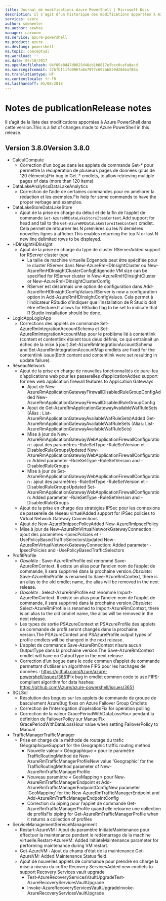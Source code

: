 ```yaml
---
title: Journal de modifications Azure PowerShell | Microsoft Docs
description: Il s’agit d’un historique des modifications apportées à Azure PowerShell dans la dernière version.
services: azure
author: sdwheeler
ms.author: sewhee
manager: carmonm
ms.service: azure-powershell
ms.product: azure
ms.devlang: powershell
ms.topic: conceptual
ms.workload: ''
ms.date: 05/18/2017
ms.openlocfilehash: 04f89e8d47d0825d46cb1b8817efbcc0cafa0acd
ms.sourcegitcommit: 37bfbf11fd0967a8e7977c692ab829d286baf88a
ms.translationtype: HT
ms.contentlocale: fr-FR
ms.lasthandoff: 05/08/2018
---
```

# <a name="release-notes"></a><span data-ttu-id="b45fe-103">Notes de publication</span><span class="sxs-lookup"><span data-stu-id="b45fe-103">Release notes</span></span>

<span data-ttu-id="b45fe-104">Il s’agit de la liste des modifications apportées à Azure PowerShell dans cette version.</span><span class="sxs-lookup"><span data-stu-id="b45fe-104">This is a list of changes made to Azure PowerShell in this release.</span></span>

## <a name="version-380"></a><span data-ttu-id="b45fe-105">Version 3.8.0</span><span class="sxs-lookup"><span data-stu-id="b45fe-105">Version 3.8.0</span></span>
* <span data-ttu-id="b45fe-106">Calcul</span><span class="sxs-lookup"><span data-stu-id="b45fe-106">Compute</span></span>
  - <span data-ttu-id="b45fe-107">Correction d’un bogue dans les applets de commande Get-\* pour permettre la récupération de plusieurs pages de données (plus de 120 éléments)</span><span class="sxs-lookup"><span data-stu-id="b45fe-107">Fix bug in Get-\* cmdlets, to allow retrieving multiple pages of data (more than 120 items)</span></span>
* <span data-ttu-id="b45fe-108">DataLakeAnalytics</span><span class="sxs-lookup"><span data-stu-id="b45fe-108">DataLakeAnalytics</span></span>
  - <span data-ttu-id="b45fe-109">Correction de l’aide de certaines commandes pour en améliorer la rédaction et les exemples.</span><span class="sxs-lookup"><span data-stu-id="b45fe-109">Fix help for some commands to have the proper verbage and examples.</span></span>
* <span data-ttu-id="b45fe-110">DataLakeStore</span><span class="sxs-lookup"><span data-stu-id="b45fe-110">DataLakeStore</span></span>
  - <span data-ttu-id="b45fe-111">Ajout de la prise en charge du début et de la fin de l’applet de commande `Get-AzureRMDataLakeStoreItemContent`.</span><span class="sxs-lookup"><span data-stu-id="b45fe-111">Add support for head and tail to the `Get-AzureRMDataLakeStoreItemContent` cmdlet.</span></span> <span data-ttu-id="b45fe-112">Cela permet de retourner les N premières ou les N dernières nouvelles lignes à afficher.</span><span class="sxs-lookup"><span data-stu-id="b45fe-112">This enables returning the top N or last N new line delimited rows to be displayed.</span></span>
* <span data-ttu-id="b45fe-113">HDInsight</span><span class="sxs-lookup"><span data-stu-id="b45fe-113">HDInsight</span></span>
  - <span data-ttu-id="b45fe-114">Ajout de la prise en charge du type de cluster RServer</span><span class="sxs-lookup"><span data-stu-id="b45fe-114">Added support for RServer cluster type</span></span>
    + <span data-ttu-id="b45fe-115">La taille de machine virtuelle Edgenode peut être spécifiée pour le cluster RServer dans New-AzureRmHDInsightCluster ou New-AzureRmHDInsightClusterConfig</span><span class="sxs-lookup"><span data-stu-id="b45fe-115">Edgenode VM size can be specified for RServer cluster in New-AzureRmHDInsightCluster or New-AzureRmHDInsightClusterConfig</span></span>
    + <span data-ttu-id="b45fe-116">RServer est désormais une option de configuration dans Add-AzureRmHDInsightConfigValues.</span><span class="sxs-lookup"><span data-stu-id="b45fe-116">RServer is now a configuration option in Add-AzureRmHDInsightConfigValues.</span></span> <span data-ttu-id="b45fe-117">Cela permet à l’indicateur RStudio d’indiquer que l’installation de R Studio doit être effectuée.</span><span class="sxs-lookup"><span data-stu-id="b45fe-117">It allows for RStudio flag to be set to indicate that R Studio installation should be done.</span></span>
* <span data-ttu-id="b45fe-118">LogicApp</span><span class="sxs-lookup"><span data-stu-id="b45fe-118">LogicApp</span></span>
  - <span data-ttu-id="b45fe-119">Corrections des applets de commande Set-AzureRmIntegrationAccountSchema et Set-AzureRmIntegrationAccountMap pour le problème lié à contentlink (content et contentlink étaient tous deux définis, ce qui entraînait un échec de la mise à jour).</span><span class="sxs-lookup"><span data-stu-id="b45fe-119">Set-AzureRmIntegrationAccountSchema and Set-AzureRmIntegrationAccountMap cmdlets are fixed for the contentlink issue(Both content and contentlink were set resulting in update failure).</span></span>
* <span data-ttu-id="b45fe-120">Réseau</span><span class="sxs-lookup"><span data-stu-id="b45fe-120">Network</span></span>
  - <span data-ttu-id="b45fe-121">Ajout de la prise en charge de nouvelles fonctionnalités de pare-feu d’applications web pour les passerelles d’application</span><span class="sxs-lookup"><span data-stu-id="b45fe-121">Added support for new web application firewall features to Application Gateways</span></span>
    + <span data-ttu-id="b45fe-122">Ajout de New-AzureRmApplicationGatewayFirewallDisabledRuleGroupConfig</span><span class="sxs-lookup"><span data-stu-id="b45fe-122">Added New-AzureRmApplicationGatewayFirewallDisabledRuleGroupConfig</span></span>
    + <span data-ttu-id="b45fe-123">Ajout de Get-AzureRmApplicationGatewayAvailableWafRuleSets (Alias : List-AzureRmApplicationGatewayAvailableWafRuleSets)</span><span class="sxs-lookup"><span data-stu-id="b45fe-123">Added Get-AzureRmApplicationGatewayAvailableWafRuleSets (Alias: List-AzureRmApplicationGatewayAvailableWafRuleSets)</span></span>
    + <span data-ttu-id="b45fe-124">Mise à jour de New-AzureRmApplicationGatewayWebApplicationFirewallConfiguration : ajout des paramètres -RuleSetType -RuleSetVersion et -DisabledRuleGroups</span><span class="sxs-lookup"><span data-stu-id="b45fe-124">Updated New-AzureRmApplicationGatewayWebApplicationFirewallConfiguration: Added parameter -RuleSetType -RuleSetVersion and -DisabledRuleGroups</span></span>
    + <span data-ttu-id="b45fe-125">Mise à jour de Set-AzureRmApplicationGatewayWebApplicationFirewallConfiguration : ajout des paramètres -RuleSetType -RuleSetVersion et -DisabledRuleGroups</span><span class="sxs-lookup"><span data-stu-id="b45fe-125">Updated Set-AzureRmApplicationGatewayWebApplicationFirewallConfiguration: Added parameter -RuleSetType -RuleSetVersion and -DisabledRuleGroups</span></span>
  - <span data-ttu-id="b45fe-126">Ajout de la prise en charge des stratégies IPSec pour les connexions de passerelle de réseau virtuel</span><span class="sxs-lookup"><span data-stu-id="b45fe-126">Added support for IPSec policies to Virtual Network Gateway Connections</span></span>
  - <span data-ttu-id="b45fe-127">Ajout de New-AzureRmIpsecPolicy</span><span class="sxs-lookup"><span data-stu-id="b45fe-127">Added New-AzureRmIpsecPolicy</span></span>
  - <span data-ttu-id="b45fe-128">Mise à jour de New-AzureRmVirtualNetworkGatewayConnection : ajout des paramètres -IpsecPolicies et -UsePolicyBasedTrafficSelectors</span><span class="sxs-lookup"><span data-stu-id="b45fe-128">Updated New-AzureRmVirtualNetworkGatewayConnection: Added parameter -IpsecPolicies and -UsePolicyBasedTrafficSelectors</span></span>
* <span data-ttu-id="b45fe-129">Profil</span><span class="sxs-lookup"><span data-stu-id="b45fe-129">Profile</span></span>
  - <span data-ttu-id="b45fe-130">*Obsolète* : Save-AzureRmProfile est renommé Save-AzureRmContext. Il existe un alias pour l’ancien nom de l’applet de commande, il sera supprimé dans la prochaine version.</span><span class="sxs-lookup"><span data-stu-id="b45fe-130">*Obsolete*: Save-AzureRmProfile is renamed to Save-AzureRmContext, there is an alias to the old cmdlet name, the alias will be removed in the next release.</span></span>
  - <span data-ttu-id="b45fe-131">*Obsolète* : Select-AzureRmProfile est renommé Import-AzureRmContext. Il existe un alias pour l’ancien nom de l’applet de commande, il sera supprimé dans la prochaine version.</span><span class="sxs-lookup"><span data-stu-id="b45fe-131">*Obsolete*: Select-AzureRmProfile is renamed to Import-AzureRmContext, there is an alias to the old cmdlet name, the alias will be removed in the next release.</span></span>
  - <span data-ttu-id="b45fe-132">Les types de sortie PSAzureContext et PSAzureProfile des applets de commande de profil seront changés dans la prochaine version.</span><span class="sxs-lookup"><span data-stu-id="b45fe-132">The PSAzureContext and PSAzureProfile output types of profile cmdlets will be changed in the next release.</span></span>
  - <span data-ttu-id="b45fe-133">L’applet de commande Save-AzureRmContext n’aura aucun OutputType dans la prochaine version.</span><span class="sxs-lookup"><span data-stu-id="b45fe-133">The Save-AzureRmContext cmdlet will have no OutputType in the next release.</span></span>
  - <span data-ttu-id="b45fe-134">Correction d’un bogue dans le code commun d’applet de commande permettant d’utiliser un algorithme FIPS pour les hachages de données : https://github.com/Azure/azure-powershell/issues/3651</span><span class="sxs-lookup"><span data-stu-id="b45fe-134">Fix bug in cmdlet common code to use FIPS-compliant algorithm for data hashes: https://github.com/Azure/azure-powershell/issues/3651</span></span>
* <span data-ttu-id="b45fe-135">SQL</span><span class="sxs-lookup"><span data-stu-id="b45fe-135">Sql</span></span>
  - <span data-ttu-id="b45fe-136">Résolution des bogues sur les applets de commande de groupe de basculement Azure</span><span class="sxs-lookup"><span data-stu-id="b45fe-136">Bug fixes on Azure Failover Group Cmdlets</span></span>
  - <span data-ttu-id="b45fe-137">Correction de l’interrogation d’opération</span><span class="sxs-lookup"><span data-stu-id="b45fe-137">Fix for operation polling</span></span>
  - <span data-ttu-id="b45fe-138">Correction de la valeur GracePeriodWithDataLossHour pendant la définition de FailoverPolicy sur Manuel</span><span class="sxs-lookup"><span data-stu-id="b45fe-138">Fix GracePeriodWithDataLossHour value when setting FailoverPolicy to Manual</span></span>
* <span data-ttu-id="b45fe-139">TrafficManager</span><span class="sxs-lookup"><span data-stu-id="b45fe-139">TrafficManager</span></span>
  - <span data-ttu-id="b45fe-140">Prise en charge de la méthode de routage du trafic Géographique</span><span class="sxs-lookup"><span data-stu-id="b45fe-140">Support for the Geographic traffic routing method</span></span>
    + <span data-ttu-id="b45fe-141">Nouvelle valeur « Géographique » pour le paramètre TrafficRoutingMethod de New-AzureRmTrafficManagerProfile</span><span class="sxs-lookup"><span data-stu-id="b45fe-141">New value 'Geographic' for the TrafficRoutingMethod parameter of New-AzureRmTrafficManagerProfile</span></span>
    + <span data-ttu-id="b45fe-142">Nouveau paramètre « GeoMapping » pour New-AzureRmTrafficManagerEndpoint et Add-AzureRmTrafficManagerEndpointConfig</span><span class="sxs-lookup"><span data-stu-id="b45fe-142">New parameter 'GeoMapping' for the New-AzureRmTrafficManagerEndpoint and Add-AzureRmTrafficManagerEndpointConfig</span></span>
    + <span data-ttu-id="b45fe-143">Correction du piping pour l’applet de commande Get-AzureRmTrafficManagerProfile quand elle retourne une collection de profils</span><span class="sxs-lookup"><span data-stu-id="b45fe-143">Fix piping for Get-AzureRmTrafficManagerProfile when it returns a collection of profiles</span></span>
* <span data-ttu-id="b45fe-144">ServiceManagement</span><span class="sxs-lookup"><span data-stu-id="b45fe-144">ServiceManagement</span></span>
  - <span data-ttu-id="b45fe-145">Restart-AzureVM : Ajout du paramètre InitiateMaintenance pour effectuer la maintenance pendant le redémarrage de la machine virtuelle.</span><span class="sxs-lookup"><span data-stu-id="b45fe-145">Restart-AzureVM: Added InitiateMaintenance parameter for performing maintenance during VM restart.</span></span>
  - <span data-ttu-id="b45fe-146">Get-AzureVM : Ajout du champ d’état de la maintenance.</span><span class="sxs-lookup"><span data-stu-id="b45fe-146">Get-AzureVM: Added Maintenance Status field.</span></span>
  - <span data-ttu-id="b45fe-147">Ajout de nouvelles applets de commande pour prendre en charge la mise à niveau du coffre Recovery Services</span><span class="sxs-lookup"><span data-stu-id="b45fe-147">Added new cmdlets to support Recovery Services vault upgrade</span></span>
    + <span data-ttu-id="b45fe-148">Test-AzureRecoveryServicesVaultUpgrade</span><span class="sxs-lookup"><span data-stu-id="b45fe-148">Test-AzureRecoveryServicesVaultUpgrade</span></span>
    + <span data-ttu-id="b45fe-149">Invoke-AzureRecoveryServicesVaultUpgrade</span><span class="sxs-lookup"><span data-stu-id="b45fe-149">Invoke-AzureRecoveryServicesVaultUpgrade</span></span>

